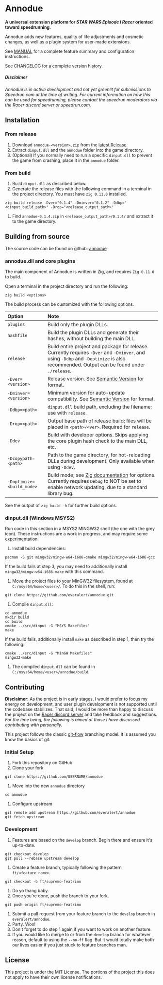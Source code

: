 # Annodue

**A universal extension platform for *STAR WARS Episode I Racer* oriented toward speedrunning.**

Annodue adds new features, quality of life adjustments and cosmetic changes, as well as a plugin system for user-made extensions.

See [MANUAL](MANUAL.md) for a complete feature summary and configuration instructions.

See [CHANGELOG](CHANGELOG.md) for a complete version history.


##### *Disclaimer*

*Annodue is in active development and not yet greenlit for submissions to Speedrun.com at the time of writing. For current information on how this can be used for speedrunning, please contact the speedrun moderators via the [Racer discord server](https://discord.com/servers/star-wars-episode-i-racer-441839750555369474) or [speedrun.com](https://www.speedrun.com/swe1r).*

## Installation

### From release

1. Download `annodue-<version>.zip` from the [latest Release](https://github.com/everalert/annodue/releases/latest).
1. Extract `dinput.dll` and the `annodue` folder into the game directory.
1. (Optional) If you normally need to run a specific `dinput.dll` to prevent the game from crashing, place it in the `annodue` folder.

### From build

1. Build `dinput.dll` as described below.
1. Generate the release files with the following command in a terminal in the project directory. You must have `zig 0.11.0` installed.
```zig
zig build release -Dver="0.1.4" -Dminver="0.1.2" -Ddbp="<dinput_build_path>" -Drop="<release_output_path>"
```
1. Find `annodue-0.1.4.zip` in `<release_output_path>/0.1.4/` and extract it to the game directory.

## Building from source

The source code can be found on github: [annodue](https://github.com/everalert/annodue)

### annodue.dll and core plugins

The main component of Annodue is written in Zig, and requires `Zig 0.11.0` to build.

Open a terminal in the project directory and run the following:
```
zig build <options>
```

The build process can be customized with the following options.

|Option|Note|
|:---|:---|
|`plugins`|Build only the plugin DLLs.
|`hashfile`|Build the plugin DLLs and generate their hashes, without building the main DLL.
|`release`     |Build entire project and package for release. Currently requires `-Dver` and `-Dminver`, and using `-Ddbp` and `-Doptimize` is also recommended. Output can be found under `./release`.
|`-Dver=<version>`|Release version. See [Semantic Version](https://semver.org/) for format.
|`-Dminver=<version>`|Minimum version for auto-update compatibility. See [Semantic Version](https://semver.org/) for format.
|`-Ddbp=<path>`|`dinput.dll` build path, excluding the filename; use with `release`.
|`-Drop=<path>`|Output base path of release build; files will be placed in `<path>/<ver>`. Required for `release`.
|`-Ddev`|Build with developer options. Skips applying the core plugin hash check to the main DLL, etc.
|`-Dcopypath=<path>`|Path to the game directory, for hot-reloading DLLs during development. Only available when using `-Ddev`.
|`-Doptimize=<build_mode>`|Build mode; see [Zig documentation](https://ziglang.org/documentation/0.11.0/#Build-Mode) for options. Currently requires `Debug` to NOT be set to enable network updating, due to a standard library bug.

See the output of `zig build -h` for further build options.


### dinput.dll (Windows MSYS2)

Run code in this section in a MSYS2 MINGW32 shell (the one with the grey icon). These instructions are a work in progress, and may require some experimentation.

1. Install build dependencies:
```
pacman -S git mingw32/mingw-w64-i686-cmake mingw32/mingw-w64-i686-gcc
```
If the build fails at step 3, you may need to additionally install `mingw32/mingw-w64-i686-make` with this command.

1. Move the project files to your MinGW32 filesystem, found at `C:/msys64/home/<user>/`. To do this in the shell, run:
```
git clone https://github.com/everalert/annodue.git
```

1. Compile `dinput.dll`:
```
cd annodue
mkdir build
cd build
cmake ../src/dinput -G "MSYS Makefiles"
make
```
If the build fails, additionally install `make` as described in step 1, then try the following:
```
cmake ../src/dinput -G "MinGW Makefiles"
mingw32-make
```

1. The compiled `dinput.dll` can be found in `C:/msys64/home/<user>/annodue/build`.

<!---
### macOS / Linux

It is assumed you have git, cmake and a compatible compiler installed.

```
cd <appdir>
mkdir build
cd build
cmake ..
make
```
-->

## Contributing

**Disclaimer:** As the project is in early stages, I would prefer to focus my energy on development, and user plugin development is not supported until the codebase stabilizes. That said, I would be more than happy to discuss the project on the [Racer discord server](https://discord.com/servers/star-wars-episode-i-racer-441839750555369474) and take feedback and suggestions. *For the time being, the following is aimed at those I have discussed contributing with personally.*

This project follows the classic [git-flow](https://nvie.com/posts/a-successful-git-branching-model/) branching model. It is assumed you know the basics of git.

### Initial Setup

1. Fork this repository on GitHub
1. Clone your fork
```
git clone https://github.com/USERNAME/annodue
```
1. Move into the new `annodue` directory
```
cd annodue
```
1. Configure upstream
```
git remote add upstream https://github.com/everalert/annodue
git fetch upstream
```

### Development

1. Features are based on the `develop` branch. Begin there and ensure it's up-to-date.
```
git checkout develop
git pull --rebase upstream develop
```
1. Create a feature branch, typically following the pattern `ft/<feature_name>`.
```
git checkout -b ft/supremo-featrino
```
1. Do yo thang baby.
1. Once you're done, push the branch to your fork.
```
git push origin ft/supremo-featrino
```
1. Submit a pull request from your feature branch to the `develop` branch in `everalert/annodue`.
1. Party. Woo!
1. Don't forget to do step 1 again if you want to work on another feature.
1. If you would like to merge to or from the `develop` branch for whatever reason, default to using the `--no-ff` flag. But it would totally make both our lives easier if you just stuck to feature branches man.


## License

This project is under the MIT License. The portions of the project this does not apply to have their own license notifications.
